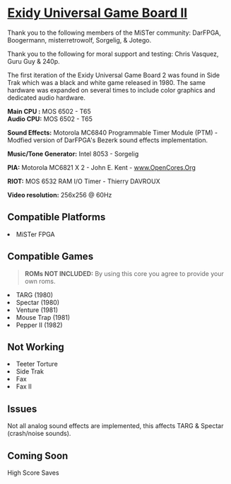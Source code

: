 # [Exidy Universal Game Board II](https://www.system16.com/hardware.php?id=991)
<p>Thank you to the following members of the MiSTer community: DarFPGA, Boogermann, misterretrowolf, Sorgelig, & Jotego.</p>
<p>Thank you to the following for moral support and testing: Chris Vasquez, Guru Guy & 240p.</p>

<p>The first iteration of the Exidy Universal Game Board 2 was found in Side Trak which was a black and white game released in 1980.  The same hardware was expanded on several times to include color graphics and dedicated audio hardware.</p>

<strong>Main CPU :</strong> MOS 6502 - T65  
<strong>Audio CPU:</strong> MOS 6502 - T65

<strong>Sound Effects:</strong> Motorola MC6840 Programmable Timer Module (PTM) - Modfied version of DarFPGA's Bezerk sound effects implementation.

<strong>Music/Tone Generator:</strong> Intel 8053 - Sorgelig

<strong>PIA:</strong> Motorola MC6821 X 2 - John E. Kent - www.OpenCores.Org

<strong>RIOT:</strong> MOS 6532 RAM I/O Timer - Thierry DAVROUX

<strong>Video resolution:</strong> 256x256 @ 60Hz  

<h2>Compatible Platforms</h2>
<li>MiSTer FPGA</li>

<h2>Compatible Games</h2>
<blockquote>
<p dir="auto"><strong>ROMs NOT INCLUDED:</strong> By using this core you agree to provide your own roms.</p>
</blockquote>

<li>TARG (1980)</li>
<li>Spectar (1980)</li>
<li>Venture (1981)</li>
<li>Mouse Trap (1981)</li>
<li>Pepper II (1982)</li>

<h2>Not Working</h2>
<li>Teeter Torture</li>
<li>Side Trak</li>
<li>Fax</li>
<li>Fax II</li>

<h2>Issues</h2>
Not all analog sound effects are implemented, this affects TARG & Spectar (crash/noise sounds).

<h2>Coming Soon</h2>
High Score Saves
